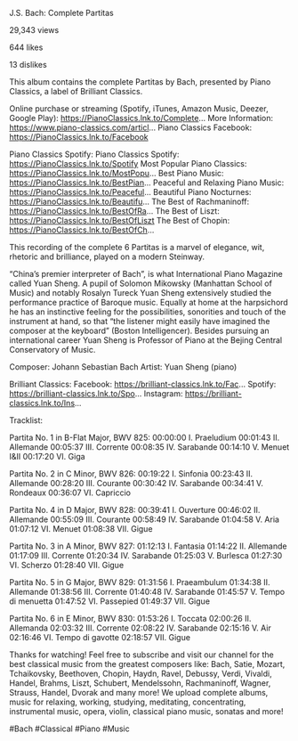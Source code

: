

J.S. Bach: Complete Partitas

29,343 views

644 likes

13 dislikes

This album contains the complete Partitas by Bach, presented by Piano Classics, a label of Brilliant Classics.

Online purchase or streaming (Spotify, iTunes, Amazon Music, Deezer, Google Play): https://PianoClassics.lnk.to/Complete...
More Information: https://www.piano-classics.com/articl...
Piano Classics Facebook: https://PianoClassics.lnk.to/Facebook

Piano Classics Spotify:
Piano Classics Spotify: https://PianoClassics.lnk.to/Spotify
Most Popular Piano Classics: https://PianoClassics.lnk.to/MostPopu...
Best Piano Music: https://PianoClassics.lnk.to/BestPian...
Peaceful and Relaxing Piano Music: https://PianoClassics.lnk.to/Peaceful...
Beautiful Piano Nocturnes: https://PianoClassics.lnk.to/Beautifu...
The Best of Rachmaninoff: https://PianoClassics.lnk.to/BestOfRa...
The Best of Liszt: https://PianoClassics.lnk.to/BestOfLiszt
The Best of Chopin: https://PianoClassics.lnk.to/BestOfCh...

This recording of the complete 6 Partitas is a marvel of elegance, wit, rhetoric and brilliance, played on a modern Steinway. 

 “China’s premier interpreter of Bach”, is what International Piano Magazine called Yuan Sheng. A pupil of Solomon Mikowsky (Manhattan School of Music) and notably Rosalyn Tureck Yuan Sheng extensively studied the performance practice of Baroque music. Equally at home at the harpsichord he has an instinctive feeling for the possibilities, sonorities and touch of the instrument at hand, so that “the listener might easily have imagined the composer at the keyboard” (Boston Intelligencer). Besides pursuing an international career Yuan Sheng is Professor of Piano at the Bejing Central Conservatory of Music.

Composer: Johann Sebastian Bach
Artist: Yuan Sheng (piano)

Brilliant Classics:
Facebook: https://brilliant-classics.lnk.to/Fac...
Spotify: https://brilliant-classics.lnk.to/Spo...
Instagram: https://brilliant-classics.lnk.to/Ins...

Tracklist:

Partita No. 1 in B-Flat Major, BWV 825:
00:00:00 I. Praeludium 
00:01:43 II. Allemande 
00:05:37 III. Corrente 
00:08:35 IV. Sarabande 
00:14:10 V. Menuet I&II 
00:17:20 VI. Giga 

Partita No. 2 in C Minor, BWV 826:
00:19:22 I. Sinfonia 
00:23:43 II. Allemande 
00:28:20 III. Courante 
00:30:42 IV. Sarabande 
00:34:41 V. Rondeaux 
00:36:07 VI. Capriccio

Partita No. 4 in D Major, BWV 828: 
00:39:41 I. Ouverture 
00:46:02 II. Allemande 
00:55:09 III. Courante 
00:58:49 IV. Sarabande 
01:04:58 V. Aria 
01:07:12 VI. Menuet 
01:08:38 VII. Gigue

Partita No. 3 in A Minor, BWV 827:
01:12:13 I. Fantasia 
01:14:22 II. Allemande 
01:17:09 III. Corrente 
01:20:34 IV. Sarabande 
01:25:03 V. Burlesca 
01:27:30 VI. Scherzo 
01:28:40 VII. Gigue

Partita No. 5 in G Major, BWV 829: 
01:31:56 I. Praeambulum 
01:34:38 II. Allemande 
01:38:56 III. Corrente 
01:40:48 IV. Sarabande 
01:45:57 V. Tempo di menuetta 
01:47:52 VI. Passepied 
01:49:37 VII. Gigue

Partita No. 6 in E Minor, BWV 830:
01:53:26 I. Toccata 
02:00:26 II. Allemanda 
02:03:32 III. Corrente 
02:08:22 IV. Sarabande 
02:15:16 V. Air 
02:16:46 VI. Tempo di gavotte 
02:18:57 VII. Gigue

Thanks for watching! Feel free to subscribe and visit our channel for the best classical music from the greatest composers like: Bach, Satie, Mozart, Tchaikovsky, Beethoven, Chopin, Haydn, Ravel, Debussy, Verdi, Vivaldi, Handel, Brahms, Liszt, Schubert, Mendelssohn, Rachmaninoff, Wagner, Strauss, Handel, Dvorak and many more! We upload complete albums, music for relaxing, working, studying, meditating, concentrating, instrumental music, opera, violin, classical piano music, sonatas and more!

#Bach #Classical #Piano #Music

